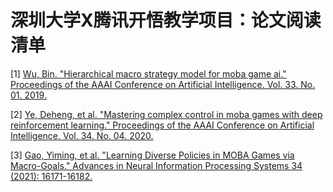 # 深圳大学X腾讯开悟教学项目：论文阅读清单

[1] [Wu, Bin. "Hierarchical macro strategy model for moba game ai." Proceedings of the AAAI Conference on Artificial Intelligence. Vol. 33. No. 01. 2019.](https://arxiv.org/pdf/1812.07887.pdf)

[2] [Ye, Deheng, et al. "Mastering complex control in moba games with deep reinforcement learning." Proceedings of the AAAI Conference on Artificial Intelligence. Vol. 34. No. 04. 2020.](https://arxiv.org/pdf/1912.09729.pdf)

[3] [Gao, Yiming, et al. "Learning Diverse Policies in MOBA Games via Macro-Goals." Advances in Neural Information Processing Systems 34 (2021): 16171-16182.](https://arxiv.org/pdf/2110.14221.pdf)
